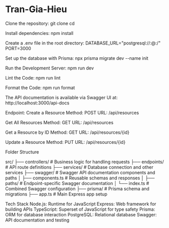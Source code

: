 # Tran-Gia-Hieu

Clone the repository:
git clone <repository-url>
cd <repository-folder>

Install dependencies:
npm install

Create a .env file in the root directory:
DATABASE_URL="postgresql://<username>:<password>@<host>:<port>/<database>"
PORT=3000

Set up the database with Prisma:
npx prisma migrate dev --name init

Run the Development Server:
npm run dev

Lint the Code:
npm run lint

Format the Code:
npm run format

The API documentation is available via Swagger UI at:
http://localhost:3000/api-docs

Endpoint:
Create a Resource
Method: POST
URL: /api/resources

Get All Resources
Method: GET
URL: /api/resources

Get a Resource by ID
Method: GET
URL: /api/resources/{id}

Update a Resource
Method: PUT
URL: /api/resources/{id}

Folder Structure

src/
├── controllers/ # Business logic for handling requests
├── endpoints/ # API route definitions
├── services/ # Database connection and other services
├── swagger/ # Swagger API documentation components and paths
│ ├── components.ts # Reusable schemas and responses
│ ├── paths/ # Endpoint-specific Swagger documentation
│ └── index.ts # Combined Swagger configuration
├── prisma/ # Prisma schema and migrations
├── app.ts # Main Express app setup

Tech Stack
Node.js: Runtime for JavaScript
Express: Web framework for building APIs
TypeScript: Superset of JavaScript for type safety
Prisma: ORM for database interaction
PostgreSQL: Relational database
Swagger: API documentation and testing
